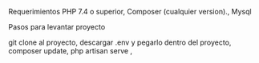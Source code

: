 Requerimientos
PHP 7.4 o superior,
Composer (cualquier version).,
Mysql

Pasos para levantar proyecto

git clone al proyecto,
descargar .env y pegarlo dentro del proyecto,
composer update,
php artisan serve ,
